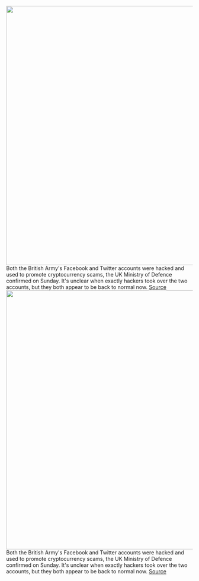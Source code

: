 <img src='https://cdn.vox-cdn.com/thumbor/X6kD_BuWK_o388jAUsnQoKU-0fs=/0x0:1654x1114/1200x800/filters:focal(695x425:959x689)/cdn.vox-cdn.com/uploads/chorus_image/image/71044013/Screen_Shot_2022_07_03_at_2.52.52_PM.0.png' width='700px' /><br/>
Both the British Army's Facebook and Twitter accounts were hacked and used to promote cryptocurrency scams, the UK Ministry of Defence confirmed on Sunday. It's unclear when exactly hackers took over the two accounts, but they both appear to be back to normal now.
<a href='https://www.theverge.com/2022/7/3/23193668/british-army-youtube-twitter-accounts-hacked-promote-crypto-scam-fraud'> Source <a/><img src='https://cdn.vox-cdn.com/thumbor/X6kD_BuWK_o388jAUsnQoKU-0fs=/0x0:1654x1114/1200x800/filters:focal(695x425:959x689)/cdn.vox-cdn.com/uploads/chorus_image/image/71044013/Screen_Shot_2022_07_03_at_2.52.52_PM.0.png' width='700px' /><br/>
Both the British Army's Facebook and Twitter accounts were hacked and used to promote cryptocurrency scams, the UK Ministry of Defence confirmed on Sunday. It's unclear when exactly hackers took over the two accounts, but they both appear to be back to normal now.
<a href='https://www.theverge.com/2022/7/3/23193668/british-army-youtube-twitter-accounts-hacked-promote-crypto-scam-fraud'> Source <a/>